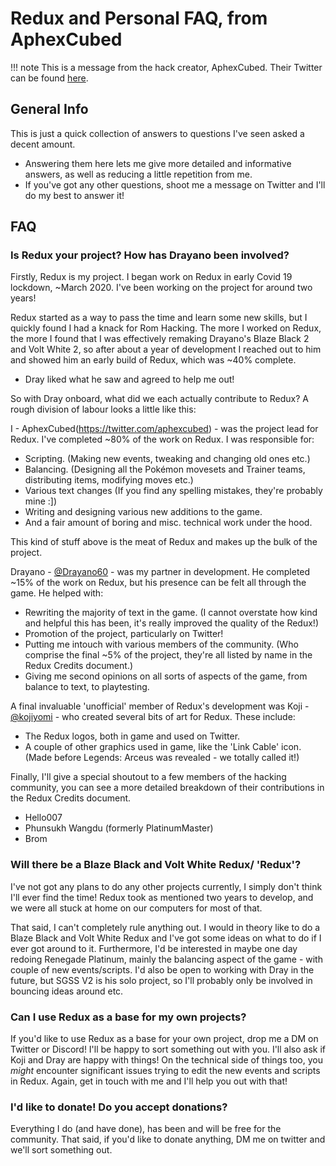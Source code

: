 # Redux and Personal FAQ, from AphexCubed
!!! note
    This is a message from the hack creator, AphexCubed. Their Twitter can be found [here](https://twitter.com/aphexcubed).


## General Info
This is just a quick collection of answers to questions I've seen asked a decent amount.
 - Answering them here lets me give more detailed and informative answers, as well as reducing a little repetition from me.
 - If you've got any other questions, shoot me a message on Twitter and I'll do my best to answer it!
 

## FAQ
### Is Redux your project? How has Drayano been involved?
Firstly, Redux is my project. I began work on Redux in early Covid 19 lockdown, ~March 2020. I've been working on the project for around two years!

Redux started as a way to pass the time and learn some new skills, but I quickly found I had a knack for Rom Hacking. 
The more I worked on Redux, the more I found that I was effectively remaking Drayano's Blaze Black 2 and Volt White 2, so after about a year of development I reached out to him and showed him an early build of Redux, which was ~40% complete.

* Dray liked what he saw and agreed to help me out!

So with Dray onboard, what did we each actually contribute to Redux? A rough division of labour looks a little like this:

I - AphexCubed(https://twitter.com/aphexcubed) - was the project lead for Redux. I've completed ~80% of the work on Redux. I was responsible for:

- Scripting. (Making new events, tweaking and changing old ones etc.)
- Balancing. (Designing all the Pokémon movesets and Trainer teams, distributing items, modifying moves etc.)
- Various text changes (If you find any spelling mistakes, they're probably mine :])
- Writing and designing various new additions to the game.
- And a fair amount of boring and misc. technical work under the hood.

This kind of stuff above is the meat of Redux and makes up the bulk of the project.

Drayano \- [@Drayano60](https://twitter.com/Drayano60) - was my partner in development. He completed ~15% of the work on Redux, but his presence can be felt all through the game. He helped with:

- Rewriting the majority of text in the game. (I cannot overstate how kind and helpful this has been, it's really improved the quality of the Redux!)
- Promotion of the project, particularly on Twitter!
- Putting me intouch with various members of the community. (Who comprise the final ~5% of the project, they're all listed by name in the Redux Credits document.)
- Giving me second opinions on all sorts of aspects of the game, from balance to text, to playtesting.
 
A final invaluable 'unofficial' member of Redux's development was Koji - [@kojiyomi](https://twitter.com/kojiyomi) - who created several bits of art for Redux. These include:

- The Redux logos, both in game and used on Twitter.
- A couple of other graphics used in game, like the 'Link Cable' icon. (Made before Legends: Arceus was revealed - we totally called it!)
 
Finally, I'll give a special shoutout to a few members of the hacking community, you can see a more detailed breakdown of their contributions in the Redux Credits document.

- Hello007
- Phunsukh Wangdu (formerly PlatinumMaster)
- Brom



### Will there be a Blaze Black and Volt White Redux/<game> 'Redux'?

I've not got any plans to do any other projects currently, I simply don't think I'll ever find the time! Redux took as mentioned two years to develop, and we were all stuck at home on our computers for most of that.

That said, I can't completely rule anything out. I would in theory like to do a Blaze Black and Volt White Redux and I've got some ideas on what to do if I ever got around to it.
Furthermore, I'd be interested in maybe one day redoing Renegade Platinum, mainly the balancing aspect of the game - with couple of new events/scripts.
I'd also be open to working with Dray in the future, but SGSS V2 is his solo project, so I'll probably only be involved in bouncing ideas around etc.



### Can I use Redux as a base for my own projects?

If you'd like to use Redux as a base for your own project, drop me a DM on Twitter or Discord! I'll be happy to sort something out with you. I'll also ask if Koji and Dray are happy with things!
On the technical side of things too, you *might* encounter significant issues trying to edit the new events and scripts in Redux. Again, get in touch with me and I'll help you out with that! 



### I'd like to donate! Do you accept donations?

Everything I do (and have done), has been and will be free for the community. That said, if you'd like to donate anything, DM me on twitter and we'll sort something out. 